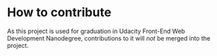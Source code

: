 # How to contribute

As this project is used for graduation in Udacity Front-End Web Development Nanodegree, contributions to it will _not_ be merged into the project.
